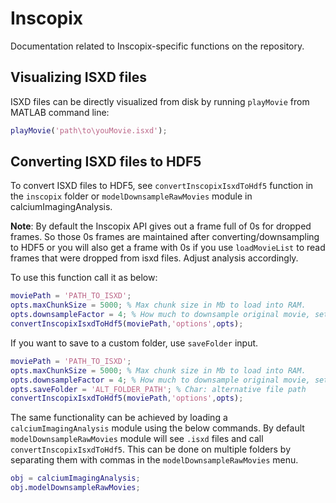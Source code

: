 # Inscopix

Documentation related to Inscopix-specific functions on the repository.

## Visualizing ISXD files

ISXD files can be directly visualized from disk by running `playMovie` from MATLAB command line:

```Matlab
playMovie('path\to\youMovie.isxd');
```

## Converting ISXD files to HDF5

To convert ISXD files to HDF5, see `convertInscopixIsxdToHdf5` function in the `inscopix` folder or `modelDownsampleRawMovies` module in calciumImagingAnalysis.

__Note__: By default the Inscopix API gives out a frame full of 0s for dropped frames. So those 0s frames are maintained after converting/downsampling to HDF5 or you will also get a frame with 0s if you use `loadMovieList` to read frames that were dropped from isxd files. Adjust analysis accordingly.

To use this function call it as below:
```Matlab
moviePath = 'PATH_TO_ISXD';
opts.maxChunkSize = 5000; % Max chunk size in Mb to load into RAM.
opts.downsampleFactor = 4; % How much to downsample original movie, set to 1 for no downsampling.
convertInscopixIsxdToHdf5(moviePath,'options',opts);
```

If you want to save to a custom folder, use `saveFolder` input.
```Matlab
moviePath = 'PATH_TO_ISXD';
opts.maxChunkSize = 5000; % Max chunk size in Mb to load into RAM.
opts.downsampleFactor = 4; % How much to downsample original movie, set to 1 for no downsampling.
opts.saveFolder = 'ALT_FOLDER_PATH'; % Char: alternative file path
convertInscopixIsxdToHdf5(moviePath,'options',opts);
```

The same functionality can be achieved by loading a `calciumImagingAnalysis` module using the below commands. By default `modelDownsampleRawMovies` module will see `.isxd` files and call `convertInscopixIsxdToHdf5`. This can be done on multiple folders by separating them with commas in the `modelDownsampleRawMovies` menu.

```Matlab
obj = calciumImagingAnalysis;
obj.modelDownsampleRawMovies;
```